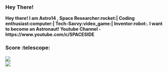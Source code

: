<div class="center">
<h3 class="center">Hey There!</h3>
<span class="center"><b>Hey there! I am Astro14 ,
Space Researcher:rocket:| Coding enthusiast:computer:| Tech-Savvy:video_game:| Inventor:robot:. I want to become an Astronaut!
Youtube Channel - 
https://www.youtube.com/c/SPACESIDE</b></span>
<br>
<h3 class="center">Score :telescope:</h3>
<a href="https://github.com/astronaut14"><img src="https://github-readme-stats.vercel.app/api?username=astronaut14&show_icons=true&count_private=false&theme=radical" class="center"></a>
<br>
<a href="https://github.com/crazyvibes07?tab=repositories"><img src="https://github-readme-stats.vercel.app/api/top-langs/?username=astronaut14&show_icons=true&count_private=false&theme=radical" class="center"></a>
<br>
<br>
</div>
